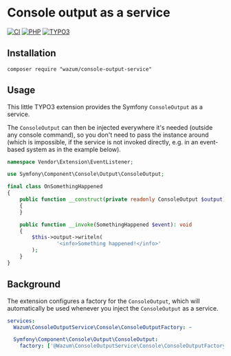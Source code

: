 # Console output as a service

[![CI](https://github.com/wazum/console-output-service/actions/workflows/tests.yml/badge.svg)](https://github.com/wazum/console-output-service/actions/workflows/tests.yml)
[![PHP](https://img.shields.io/badge/PHP-8.2%20|%208.3%20|%208.4-blue.svg)](https://www.php.net/)
[![TYPO3](https://img.shields.io/badge/TYPO3-12.4%20|%2013.4-orange.svg)](https://typo3.org/)

## Installation

```
composer require "wazum/console-output-service"
```

## Usage

This little TYPO3 extension provides the Symfony `ConsoleOutput` as a service.

The `ConsoleOutput` can then be injected everywhere it's needed (outside any console command),
so you don't need to pass the instance around (which is impossible, if the service is not invoked directly,
e.g. in an event-based system as in the example below).

```php
namespace Vendor\Extension\EventListener;

use Symfony\Component\Console\Output\ConsoleOutput;

final class OnSomethingHappened
{
    public function __construct(private readonly ConsoleOutput $output)
    {
    }

    public function __invoke(SomethingHappened $event): void
    {
        $this->output->writeln(
                '<info>Something happened!</info>'
        );
    }
}
```

## Background

The extension configures a factory for the `ConsoleOutput`,
which will automatically be used whenever you inject the `ConsoleOutput` as a service.

```yaml
services:
  Wazum\ConsoleOutputService\Console\ConsoleOutputFactory: ~

  Symfony\Component\Console\Output\ConsoleOutput:
    factory: ['@Wazum\ConsoleOutputService\Console\ConsoleOutputFactory', 'create']
```
